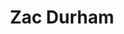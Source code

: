 ---
layout: splash_alone
title: "Zac Durham"
header:
  overlay_color: "#000"
  overlay_filter: "0.2"
  overlay_image: assets/img/banner.jpg
  actions:
    - label: "CV"
      url: "/cv"
    - label: "ABOUT"
      url: "/about"
excerpt: "Cloud architect and builder of things.<br />Husband, brother, former chef. Cat whisperer."
---